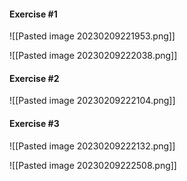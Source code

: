
#### Exercise #1
![[Pasted image 20230209221953.png]]

![[Pasted image 20230209222038.png]]

#### Exercise #2
![[Pasted image 20230209222104.png]]



#### Exercise #3
![[Pasted image 20230209222132.png]]

![[Pasted image 20230209222508.png]]
